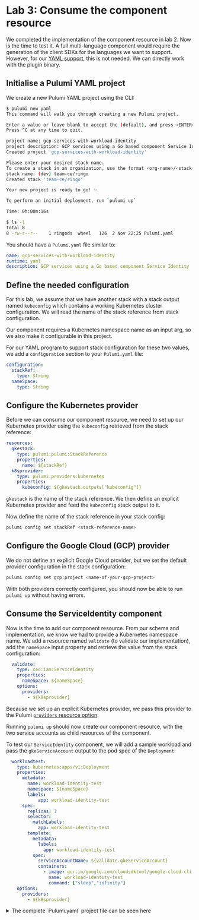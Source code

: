 # Lab 3: Consume the component resource

We completed the implementation of the component resource in lab 2. Now is the time to test it. A full multi-language component would require the generation of the client SDKs for the languages we want to support. However, for our [YAML support](https://www.pulumi.com/docs/intro/languages/yaml/?utm_source=GitHub&utm_medium=referral&utm_campaign=workshops), this is not needed. We can directly work with the plugin binary.

## Initialise a Pulumi YAML project

We create a new Pulumi YAML project using the CLI:

```bash
$ pulumi new yaml
This command will walk you through creating a new Pulumi project.

Enter a value or leave blank to accept the (default), and press <ENTER>.
Press ^C at any time to quit.

project name: gcp-services-with-workload-identity
project description: GCP services using a Go based component Service Identity
Created project 'gcp-services-with-workload-identity'

Please enter your desired stack name.
To create a stack in an organization, use the format <org-name>/<stack-name> (e.g. `acmecorp/dev`).
stack name: (dev) team-ce/ringo
Created stack 'team-ce/ringo'

Your new project is ready to go! ✨

To perform an initial deployment, run `pulumi up`

Time: 0h:00m:16s

$ ls -l
total 8
8 -rw-r--r--    1 ringods  wheel   126  2 Nov 22:25 Pulumi.yaml
```

You should have a `Pulumi.yaml` file similar to:

```yaml
name: gcp-services-with-workload-identity
runtime: yaml
description: GCP services using a Go based component Service Identity
```

## Define the needed configuration

For this lab, we assume that we have another stack with a stack output named `kubeconfig` which contains a working Kubernetes cluster configuration. We will read the name of the stack reference from stack configuration.

Our component requires a Kubernetes namespace name as an input arg, so we also make it configurable in this project.

For our YAML program to support stack configuration for these two values, we add a `configuration` section to your `Pulumi.yaml` file:

```yaml
configuration:
  stackRef:
    type: String
  nameSpace:
    type: String
```

## Configure the Kubernetes provider

Before we can consume our component resource, we need to set up our Kubernetes provider using the `kubeconfig` retrieved from the stack reference:

```yaml
resources:
  gkestack:
    type: pulumi:pulumi:StackReference
    properties:
      name: ${stackRef}
  k8sprovider:
    type: pulumi:providers:kubernetes
    properties:
      kubeconfig: ${gkestack.outputs["kubeconfig"]}
```

`gkestack` is the name of the stack reference. We then define an explicit Kubernetes provider and feed the `kubeconfig` stack output to it.

Now define the name of the stack reference in your stack config:

```bash
pulumi config set stackRef <stack-reference-name>
```

## Configure the Google Cloud (GCP) provider

We do not define an explicit Google Cloud provider, but we set the default provider configuration in the stack configuration:

```bash
pulumi config set gcp:project <name-of-your-gcp-project>
```

With both providers correctly configured, you should now be able to run `pulumi up` without having errors.

## Consume the ServiceIdentity component

Now is the time to add our component resource. From our schema and implementation, we know we had to provide a Kubernetes namespace name. We add a resource named `validate` (to validate our implementation), add the `nameSpace` input property and retrieve the value from the stack configuration:

```yaml
  validate:
    type: ced:iam:ServiceIdentity
    properties:
      nameSpace: ${nameSpace}
    options:
      providers:
        - ${k8sprovider}
```

Because we set up an explicit Kubernetes provider, we pass this provider to the Pulumi [`providers` resource option](https://www.pulumi.com/docs/concepts/options/providers/?utm_source=GitHub&utm_medium=referral&utm_campaign=workshops).

Running `pulumi up` should now create our component resource, with the two service accounts as child resources of the component.

To test our `ServiceIdentity` component, we will add a sample workload and pass the `gkeServiceAccount` output to the pod spec of the `Deployment`:

```yaml
  workloadtest:
    type: kubernetes:apps/v1:Deployment
    properties:
      metadata:
        name: workload-identity-test
        namespace: ${nameSpace}
        labels:
            app: workload-identity-test
      spec:
        replicas: 1
        selector:
          matchLabels:
            app: workload-identity-test
        template:
          metadata:
            labels:
              app: workload-identity-test
          spec:
            serviceAccountName: ${validate.gkeServiceAccount}
            containers:
              - image: gcr.io/google.com/cloudsdktool/google-cloud-cli:384.0.1
                name: workload-identity-test
                command: ["sleep","infinity"]
    options:
      providers:
        - ${k8sprovider}
```

<details><summary>The complete `Pulumi.yaml` project file can be seen here</summary>

```yaml
name: gcp-services-with-workload-identity
runtime: yaml
description: GCP services using a Go based component Service Identity
configuration:
  stackRef:
    type: String
  nameSpace:
    type: String
resources:
  gkestack:
    type: pulumi:pulumi:StackReference
    properties:
      name: ${stackRef}
  k8sprovider:
    type: pulumi:providers:kubernetes
    properties:
      kubeconfig: ${gkestack.outputs["kubeconfig"]}
  validate:
    type: ced:iam:ServiceIdentity
    properties:
      nameSpace: ${nameSpace}
    options:
      providers:
        - ${k8sprovider}
  workloadtest:
    type: kubernetes:apps/v1:Deployment
    properties:
      metadata:
        name: workload-identity-test
        namespace: ${nameSpace}
        labels:
            app: workload-identity-test
      spec:
        replicas: 1
        selector:
          matchLabels:
            app: workload-identity-test
        template:
          metadata:
            labels:
              app: workload-identity-test
          spec:
            serviceAccountName: ${validate.gkeServiceAccount}
            containers:
              - image: gcr.io/google.com/cloudsdktool/google-cloud-cli:384.0.1
                name: workload-identity-test
                command: ["sleep","infinity"]
    options:
      providers:
        - ${k8sprovider}
```
</details>
